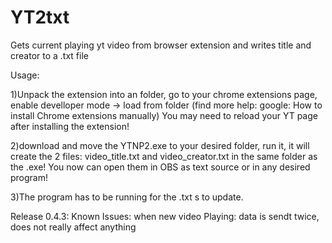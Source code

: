 # YT2txt
Gets current playing yt video from browser extension and writes title and creator to a .txt file

Usage:

1)Unpack the extension into an folder, go to your chrome extensions page, enable develloper mode -> load from folder
(find more help: google: How to install Chrome extensions manually)
You may need to reload your YT page after installing the extension!

2)download and move the YTNP2.exe to your desired folder, run it, it will create the 2 files:
video_title.txt and video_creator.txt in the same folder as the .exe! 
You now can open them in OBS as text source or in any desired program!

3)The program has to be running for the .txt s to update. 
  
  Release 0.4.3: Known Issues: when new video Playing: data is sendt twice, does not really affect anything
